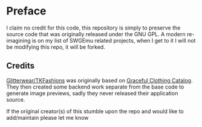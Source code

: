 # Preface
I claim no credit for this code, this repository is simply to preserve the source code that was originally released under the GNU GPL.
A modern re-imagining is on my list of SWGEmu related projects, when I get to it I will not be modifying this repo, it will be forked.

## Credits
[Glitterwear/TKFashions](http://web.archive.org/web/20050130122605/http://tkfashion.swgentertainer.com/) was originally based on [Graceful Clothing Catalog](http://web.archive.org/web/20041205014355/http://aubereanjourney.com/catalog/). They then created some backend work separate from the base code to generate image previews, sadly they never released their application source.

If the original creator(s) of this stumble upon the repo and would like to add/maintain please let me know


